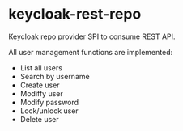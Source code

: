 # keycloak-rest-repo

Keycloak repo provider SPI to consume REST API.

All user management functions are implemented:
- List all users
- Search by username
- Create user
- Modiffy user
- Modify password
- Lock/unlock user
- Delete user
